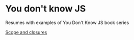 # You don't know JS

Resumes with examples of You Don't Know JS book series

[Scope and closures](https://github.com/davidlacedonia/javascript/tree/master/scope_and_closures)